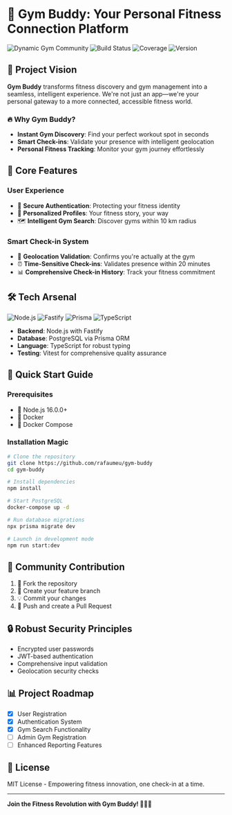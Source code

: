 # 💪 Gym Buddy: Your Personal Fitness Connection Platform

![Dynamic Gym Community](https://img.shields.io/badge/community-dynamic-orange)
![Build Status](https://img.shields.io/badge/build-passing-brightgreen)
![Coverage](https://img.shields.io/badge/coverage-85%25-brightgreen)
![Version](https://img.shields.io/badge/version-1.0.0-blue)

## 🚀 Project Vision

**Gym Buddy** transforms fitness discovery and gym management into a seamless, intelligent experience. We're not just an app—we're your personal gateway to a more connected, accessible fitness world.

### 🔥 Why Gym Buddy?

- **Instant Gym Discovery**: Find your perfect workout spot in seconds
- **Smart Check-ins**: Validate your presence with intelligent geolocation
- **Personal Fitness Tracking**: Monitor your gym journey effortlessly

## 🌟 Core Features

### User Experience

- 🔐 **Secure Authentication**: Protecting your fitness identity
- 👤 **Personalized Profiles**: Your fitness story, your way
- 🗺️ **Intelligent Gym Search**: Discover gyms within 10 km radius

### Smart Check-in System

- 📍 **Geolocation Validation**: Confirms you're actually at the gym
- ⏰ **Time-Sensitive Check-ins**: Validates presence within 20 minutes
- 📊 **Comprehensive Check-in History**: Track your fitness commitment

## 🛠 Tech Arsenal

![Node.js](https://img.shields.io/badge/Node.js-v16+-green)
![Fastify](https://img.shields.io/badge/Fastify-Powerful-blue)
![Prisma](https://img.shields.io/badge/Prisma-Database%20Magic-purple)
![TypeScript](https://img.shields.io/badge/TypeScript-Typed%20Power-blue)

- **Backend**: Node.js with Fastify
- **Database**: PostgreSQL via Prisma ORM
- **Language**: TypeScript for robust typing
- **Testing**: Vitest for comprehensive quality assurance

## 🚀 Quick Start Guide

### Prerequisites

- 🔧 Node.js 16.0.0+
- 🐳 Docker
- 🐘 Docker Compose

### Installation Magic

```bash
# Clone the repository
git clone https://github.com/rafaumeu/gym-buddy
cd gym-buddy

# Install dependencies
npm install

# Start PostgreSQL
docker-compose up -d

# Run database migrations
npx prisma migrate dev

# Launch in development mode
npm run start:dev
```

## 🤝 Community Contribution

1. 🍴 Fork the repository
2. 🌿 Create your feature branch
3. 💡 Commit your changes
4. 🚀 Push and create a Pull Request

## 🔒 Robust Security Principles

- Encrypted user passwords
- JWT-based authentication
- Comprehensive input validation
- Geolocation security checks

## 📊 Project Roadmap

- [x] User Registration
- [x] Authentication System
- [x] Gym Search Functionality
- [ ] Admin Gym Registration
- [ ] Enhanced Reporting Features

## 📜 License

MIT License - Empowering fitness innovation, one check-in at a time.

---

**Join the Fitness Revolution with Gym Buddy! 💪🏋️‍♀️**
